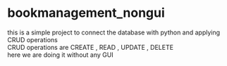 # bookmanagement_nongui
 this is a simple project to connect the database with python and applying CRUD operations <br/>
 CRUD operations are CREATE , READ , UPDATE , DELETE <br/>
 here we are doing it without any GUI <br/>

